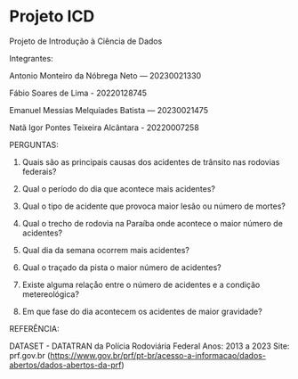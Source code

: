 # Projeto ICD
 Projeto de Introdução à Ciência de Dados

Integrantes: 

Antonio Monteiro da Nóbrega Neto — 20230021330

Fábio Soares de Lima - 20220128745

Emanuel Messias Melquíades Batista — 20230021475

Natã Igor Pontes Teixeira Alcântara - 20220007258


PERGUNTAS:



1. Quais são as principais causas dos acidentes de trânsito nas rodovias federais?

2. Qual o período do dia que acontece mais acidentes? 

3. Qual o tipo de acidente que provoca maior lesão ou número de mortes?

4. Qual o trecho de rodovia na Paraíba onde acontece o maior número de acidentes?

5. Qual dia da semana ocorrem mais acidentes?

6. Qual o traçado da pista  o maior número de acidentes?

7. Existe alguma relaçåo entre o número de acidentes e a condição metereológica?

8. Em que fase do dia acontecem os acidentes de maior gravidade?



REFERÊNCIA:

DATASET - DATATRAN da Polícia Rodoviária Federal
Anos: 2013 a 2023
Site: prf.gov.br (https://www.gov.br/prf/pt-br/acesso-a-informacao/dados-abertos/dados-abertos-da-prf)
